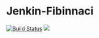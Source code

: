 # Jenkin-Fibinnaci
[![Build Status](http://ec2-18-190-172-231.us-east-2.compute.amazonaws.com/buildStatus/icon?job=Fibonacci)](http://ec2-18-190-172-231.us-east-2.compute.amazonaws.com/job/Fibonacci/)
<a href='http://ec2-18-190-172-231.us-east-2.compute.amazonaws.com/job/Fibonacci/'><img src='http://ec2-18-190-172-231.us-east-2.compute.amazonaws.com/buildStatus/icon?job=Fibonacci'></a>
